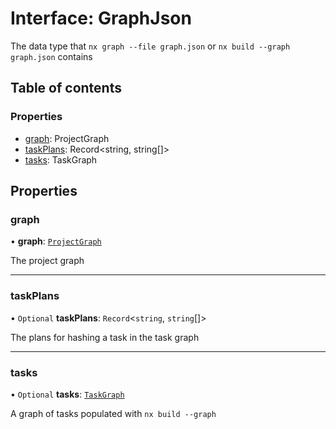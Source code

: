 # Interface: GraphJson

The data type that `nx graph --file graph.json` or `nx build --graph graph.json` contains

## Table of contents

### Properties

- [graph](../../reference/core-api/devkit/documents/GraphJson#graph): ProjectGraph
- [taskPlans](../../reference/core-api/devkit/documents/GraphJson#taskplans): Record<string, string[]>
- [tasks](../../reference/core-api/devkit/documents/GraphJson#tasks): TaskGraph

## Properties

### graph

• **graph**: [`ProjectGraph`](../../reference/core-api/devkit/documents/ProjectGraph)

The project graph

---

### taskPlans

• `Optional` **taskPlans**: `Record`\<`string`, `string`[]\>

The plans for hashing a task in the task graph

---

### tasks

• `Optional` **tasks**: [`TaskGraph`](../../reference/core-api/devkit/documents/TaskGraph)

A graph of tasks populated with `nx build --graph`
